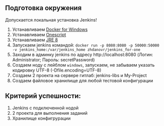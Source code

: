 ## Подготовка окружения

Допускается локальная установка Jenkins!

1. Устанавливаем [Docker for Windows](https://docs.docker.com/docker-for-windows/install/)
2. Устанавливаем [Onescript](http://oscript.io/downloads/latest/OneScript-1.0.21-setup.exe)
3. Устанавливаем [JRE 8](https://www.oracle.com/technetwork/java/javase/downloads/2133155)
4. Запускаем jenkins командой:
    ```docker run -p 8080:8080 -p 50000:50000 -v jenkins_home:/var/jenkins_home zhdanovr/jenkins_for-one```
5. Зaходим в админку jenkins по адресу http://localhost:8080 (Логин: Administrator; Пароль: secretPassword)
6. Создаем ноду с лейблом ```windows```, запускаем, не забываем указать кодировку UTF-8 (-Dfile.encoding=UTF-8)
7. Создаем 2 проекта на сервере гитлаб: jenkins-libs и My-Project
8. Создаем файловое хранилище для любой тестовой конфигурации


## Критерий успешности:
1. Jenkins c подключенной нодой
2. 2 проекта для выполнения заданий
4. Хранилище конфигрурации

